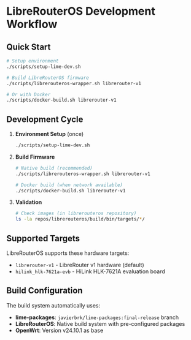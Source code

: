 # LibreRouterOS Development Workflow

## Quick Start
```bash
# Setup environment
./scripts/setup-lime-dev.sh

# Build LibreRouterOS firmware
./scripts/librerouteros-wrapper.sh librerouter-v1

# Or with Docker
./scripts/docker-build.sh librerouter-v1
```

## Development Cycle

1. **Environment Setup** (once)
   ```bash
   ./scripts/setup-lime-dev.sh
   ```

2. **Build Firmware**
   ```bash
   # Native build (recommended)
   ./scripts/librerouteros-wrapper.sh librerouter-v1
   
   # Docker build (when network available)
   ./scripts/docker-build.sh librerouter-v1
   ```

3. **Validation**
   ```bash
   # Check images (in librerouteros repository)
   ls -la repos/librerouteros/build/bin/targets/*/
   ```

## Supported Targets

LibreRouterOS supports these hardware targets:
- `librerouter-v1` - LibreRouter v1 hardware (default)
- `hilink_hlk-7621a-evb` - HiLink HLK-7621A evaluation board

## Build Configuration

The build system automatically uses:
- **lime-packages**: `javierbrk/lime-packages:final-release` branch
- **LibreRouterOS**: Native build system with pre-configured packages
- **OpenWrt**: Version v24.10.1 as base
